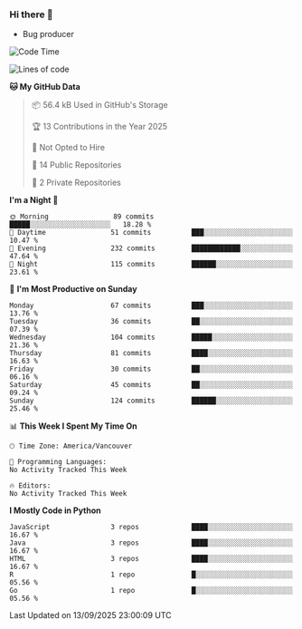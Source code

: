 ### Hi there 👋
* Bug producer


<!--START_SECTION:waka-->
![Code Time](http://img.shields.io/badge/Code%20Time-1%2C326%20hrs%2037%20mins-blue)

![Lines of code](https://img.shields.io/badge/From%20Hello%20World%20I%27ve%20Written-244.9%20thousand%20lines%20of%20code-blue)

**🐱 My GitHub Data** 

> 📦 56.4 kB Used in GitHub's Storage 
 > 
> 🏆 13 Contributions in the Year 2025
 > 
> 🚫 Not Opted to Hire
 > 
> 📜 14 Public Repositories 
 > 
> 🔑 2 Private Repositories 
 > 
**I'm a Night 🦉** 

```text
🌞 Morning                89 commits          █████░░░░░░░░░░░░░░░░░░░░   18.28 % 
🌆 Daytime                51 commits          ███░░░░░░░░░░░░░░░░░░░░░░   10.47 % 
🌃 Evening                232 commits         ████████████░░░░░░░░░░░░░   47.64 % 
🌙 Night                  115 commits         ██████░░░░░░░░░░░░░░░░░░░   23.61 % 
```
📅 **I'm Most Productive on Sunday** 

```text
Monday                   67 commits          ███░░░░░░░░░░░░░░░░░░░░░░   13.76 % 
Tuesday                  36 commits          ██░░░░░░░░░░░░░░░░░░░░░░░   07.39 % 
Wednesday                104 commits         █████░░░░░░░░░░░░░░░░░░░░   21.36 % 
Thursday                 81 commits          ████░░░░░░░░░░░░░░░░░░░░░   16.63 % 
Friday                   30 commits          ██░░░░░░░░░░░░░░░░░░░░░░░   06.16 % 
Saturday                 45 commits          ██░░░░░░░░░░░░░░░░░░░░░░░   09.24 % 
Sunday                   124 commits         ██████░░░░░░░░░░░░░░░░░░░   25.46 % 
```


📊 **This Week I Spent My Time On** 

```text
🕑︎ Time Zone: America/Vancouver

💬 Programming Languages: 
No Activity Tracked This Week

🔥 Editors: 
No Activity Tracked This Week
```

**I Mostly Code in Python** 

```text
JavaScript               3 repos             ████░░░░░░░░░░░░░░░░░░░░░   16.67 % 
Java                     3 repos             ████░░░░░░░░░░░░░░░░░░░░░   16.67 % 
HTML                     3 repos             ████░░░░░░░░░░░░░░░░░░░░░   16.67 % 
R                        1 repo              █░░░░░░░░░░░░░░░░░░░░░░░░   05.56 % 
Go                       1 repo              █░░░░░░░░░░░░░░░░░░░░░░░░   05.56 % 
```




 Last Updated on 13/09/2025 23:00:09 UTC
<!--END_SECTION:waka-->
